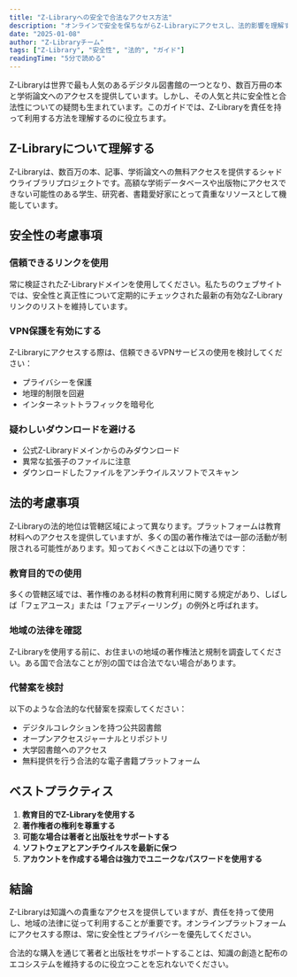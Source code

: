 ```yaml
---
title: "Z-Libraryへの安全で合法なアクセス方法"
description: "オンラインで安全を保ちながらZ-Libraryにアクセスし、法的影響を理解するための包括的ガイド。"
date: "2025-01-08"
author: "Z-Libraryチーム"
tags: ["Z-Library", "安全性", "法的", "ガイド"]
readingTime: "5分で読める"
---
```


Z-Libraryは世界で最も人気のあるデジタル図書館の一つとなり、数百万冊の本と学術論文へのアクセスを提供しています。しかし、その人気と共に安全性と合法性についての疑問も生まれています。このガイドでは、Z-Libraryを責任を持って利用する方法を理解するのに役立ちます。

## Z-Libraryについて理解する

Z-Libraryは、数百万の本、記事、学術論文への無料アクセスを提供するシャドウライブラリプロジェクトです。高額な学術データベースや出版物にアクセスできない可能性のある学生、研究者、書籍愛好家にとって貴重なリソースとして機能しています。

## 安全性の考慮事項

### 信頼できるリンクを使用
常に検証されたZ-Libraryドメインを使用してください。私たちのウェブサイトでは、安全性と真正性について定期的にチェックされた最新の有効なZ-Libraryリンクのリストを維持しています。

### VPN保護を有効にする
Z-Libraryにアクセスする際は、信頼できるVPNサービスの使用を検討してください：
* プライバシーを保護
* 地理的制限を回避
* インターネットトラフィックを暗号化

### 疑わしいダウンロードを避ける
* 公式Z-Libraryドメインからのみダウンロード
* 異常な拡張子のファイルに注意
* ダウンロードしたファイルをアンチウイルスソフトでスキャン

## 法的考慮事項

Z-Libraryの法的地位は管轄区域によって異なります。プラットフォームは教育材料へのアクセスを提供していますが、多くの国の著作権法では一部の活動が制限される可能性があります。知っておくべきことは以下の通りです：

### 教育目的での使用
多くの管轄区域では、著作権のある材料の教育利用に関する規定があり、しばしば「フェアユース」または「フェアディーリング」の例外と呼ばれます。

### 地域の法律を確認
Z-Libraryを使用する前に、お住まいの地域の著作権法と規制を調査してください。ある国で合法なことが別の国では合法でない場合があります。

### 代替案を検討
以下のような合法的な代替案を探索してください：
* デジタルコレクションを持つ公共図書館
* オープンアクセスジャーナルとリポジトリ
* 大学図書館へのアクセス
* 無料提供を行う合法的な電子書籍プラットフォーム

## ベストプラクティス

1. **教育目的でZ-Libraryを使用する**
2. **著作権者の権利を尊重する**
3. **可能な場合は著者と出版社をサポートする**
4. **ソフトウェアとアンチウイルスを最新に保つ**
5. **アカウントを作成する場合は強力でユニークなパスワードを使用する**

## 結論

Z-Libraryは知識への貴重なアクセスを提供していますが、責任を持って使用し、地域の法律に従って利用することが重要です。オンラインプラットフォームにアクセスする際は、常に安全性とプライバシーを優先してください。

合法的な購入を通じて著者と出版社をサポートすることは、知識の創造と配布のエコシステムを維持するのに役立つことを忘れないでください。